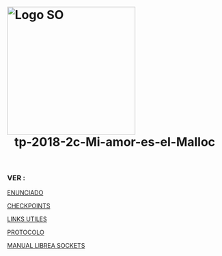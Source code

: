 <h1>
  <br>
  <div class="row">
  <div class="column" align = "left"><img src = "https://www.utnso.com/wp-content/uploads/2017/11/main-logo-utnso.png" alt="Logo SO" width="300"></div>
  <div class="column" align= "center">tp-2018-2c-Mi-amor-es-el-Malloc</div>
</div>
  </br>
</h1>



### VER :

[ENUNCIADO](https://www.utnso.com/wp-content/uploads/2018/08/2C2018-El-Gran-TP.pdf)

[CHECKPOINTS](https://github.com/sisoputnfrba/tp-2018-2c-Mi-amor-es-el-Malloc/blob/master/infoCheckpoints.md)

[LINKS UTILES](https://www.utnso.com/links-utiles/)  

[PROTOCOLO](https://docs.google.com/document/d/1YBjAJniU1gD92XQTicZHEe_cn71ZvY2Yd9hZbALnQJ0/edit#)   

[MANUAL LIBREA SOCKETS](https://github.com/nahuelpanzarasa/socket-library-c)                  
